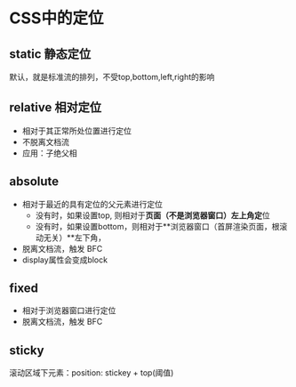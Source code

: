 # CSS中的定位

## static 静态定位

默认，就是标准流的排列，不受top,bottom,left,right的影响

## relative 相对定位
- 相对于其正常所处位置进行定位
- 不脱离文档流
- 应用：子绝父相

## absolute
- 相对于最近的具有定位的父元素进行定位
  - 没有时，如果设置top, 则相对于**页面（不是浏览器窗口）**左上角**定**位
  - 没有时，如果设置bottom，则相对于**浏览器窗口（首屏渲染页面，根滚动无关）**左下角，
- 脱离文档流，触发 BFC
- display属性会变成block

## fixed
- 相对于浏览器窗口进行定位
- 脱离文档流，触发 BFC

## sticky


滚动区域下元素：position: stickey + top(阈值)

